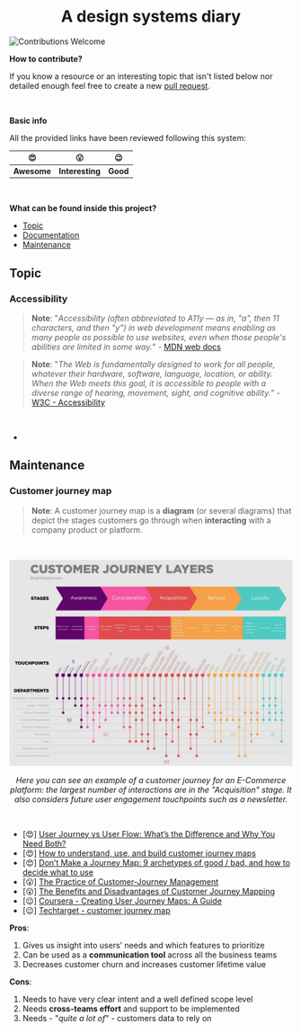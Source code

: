 <h1 align=center>A design systems diary</h1>

![Contributions Welcome](https://img.shields.io/badge/Contributions-welcome-blue.svg)

**How to contribute?**

If you know a resource or an interesting topic that isn't listed below nor detailed enough feel free to create a new [pull request](https://github.com/ChrisUser/design-systems-diary/pulls).

<br />

**Basic info**

All the provided links have been reviewed following this system:

|     😍      |       😮        |    😉    |
| :---------: | :-------------: | :------: |
| **Awesome** | **Interesting** | **Good** |

<br />

**What can be found inside this project?**

- [Topic](#topic)
- [Documentation](#topic-2)
- [Maintenance](#maintenance)

## Topic

### Accessibility

> **Note**: "_Accessibility (often abbreviated to A11y — as in, "a", then 11 characters, and then "y") in web development means enabling as many people as possible to use websites, even when those people's abilities are limited in some way._" - [MDN web docs](https://developer.mozilla.org/en-US/docs/Web/Accessibility)

> **Note**: "_The Web is fundamentally designed to work for all people, whatever their hardware, software, language, location, or ability. When the Web meets this goal, it is accessible to people with a diverse range of hearing, movement, sight, and cognitive ability._" - [W3C - Accessibility](https://www.w3.org/standards/webdesign/accessibility)

<br />

-

## Maintenance

### Customer journey map

> **Note**: A customer journey map is a **diagram** (or several diagrams) that depict the stages customers go through when **interacting** with a company product or platform.

<br />

<div align=center>

![BrightVessel's customer journey layers map](https://github.com/ChrisUser/design-systems-diary/blob/main/images/customer_journey_layers_brightvessel.jpg?raw=true)

_Here you can see an example of a customer journey for an E-Commerce platform: the largest number of interactions are in the "Acquisition" stage. It also considers future user engagement touchpoints such as a newsletter._

</div>

<br />

- [😍] [User Journey vs User Flow: What’s the Difference and Why You Need Both?](https://userpilot.com/blog/user-journey-vs-user-flow/)
- [😍] [How to understand, use, and build customer journey maps](https://www.fullstory.com/customer-journey-maps/)
- [😍] [Don’t Make a Journey Map: 9 archetypes of good / bad, and how to decide what to use](https://medium.com/@shahrsays/dont-make-a-journey-map-9-archetypes-of-good-bad-and-how-to-decide-what-to-use-d65abd30ec6f)
- [😮] [The Practice of Customer-Journey Management](https://www.nngroup.com/articles/customer-journey-management/)
- [😮] [The Benefits and Disadvantages of Customer Journey Mapping](https://www.genroe.com/blog/benefits-and-disadvantages-of-customer-journey-mapping/15321)
- [😉] [Coursera - Creating User Journey Maps: A Guide](https://www.coursera.org/articles/creating-user-journey-maps-a-guide)
- [😉] [Techtarget - customer journey map](https://www.techtarget.com/searchcustomerexperience/definition/customer-journey-map)

**Pros**:

1. Gives us insight into users’ needs and which features to prioritize
2. Can be used as a **communication tool** across all the business teams
3. Decreases customer churn and increases customer lifetime value

**Cons**:

1. Needs to have very clear intent and a well defined scope level
2. Needs **cross-teams effort** and support to be implemented
3. Needs - "_quite a lot of_" - customers data to rely on
